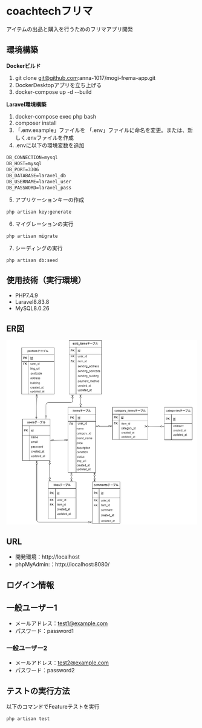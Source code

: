 

# coachtechフリマ

アイテムの出品と購入を行うためのフリマアプリ開発


## 環境構築

**Dockerビルド**
1. git clone git@github.com:anna-1017/mogi-frema-app.git
2. DockerDesktopアプリを立ち上げる
3. docker-compose up -d --build


**Laravel環境構築**
1. docker-compose exec php bash
2. composer install
3. 「.env.example」ファイルを 「.env」ファイルに命名を変更。または、新しく.envファイルを作成
4. .envに以下の環境変数を追加
```
DB_CONNECTION=mysql
DB_HOST=mysql
DB_PORT=3306
DB_DATABASE=laravel_db
DB_USERNAME=laravel_user
DB_PASSWORD=laravel_pass
```

5. アプリケーションキーの作成
```
php artisan key:generate
```
6. マイグレーションの実行
```
php artisan migrate
```
7. シーディングの実行
```
php artisan db:seed
```

## 使用技術（実行環境）
- PHP7.4.9
- Laravel8.83.8
- MySQL8.0.26

## ER図

![ER図](er_mogi_frema_app.diagram.drawio.png)

## URL
- 開発環境：http://localhost
- phpMyAdmin:：http://localhost:8080/

## ログイン情報

## 一般ユーザー1
- メールアドレス：test1@example.com
- パスワード：password1

### 一般ユーザー2
- メールアドレス：test2@example.com
- パスワード：password2


## テストの実行方法
以下のコマンドでFeatureテストを実行
```
php artisan test
```

